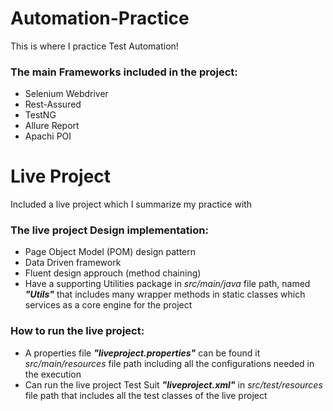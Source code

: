 # Automation-Practice
This is where I practice Test Automation!

### The main Frameworks included in the project:
* Selenium Webdriver
* Rest-Assured
* TestNG
* Allure Report
* Apachi POI


# Live Project
Included a live project which I summarize my practice with 

### The live project Design implementation:
* Page Object Model (POM) design pattern
* Data Driven framework
* Fluent design approuch (method chaining)
* Have a supporting Utilities package in *src/main/java* file path, named ***"Utils"*** that includes many wrapper methods in static classes which services as a core engine for the project 

### How to run the live project:
* A properties file ***"liveproject.properties"*** can be found it *src/main/resources* file path including all the configurations needed in the execution
* Can run the live project Test Suit ***"liveproject.xml"*** in *src/test/resources* file path that includes all the test classes of the live project
